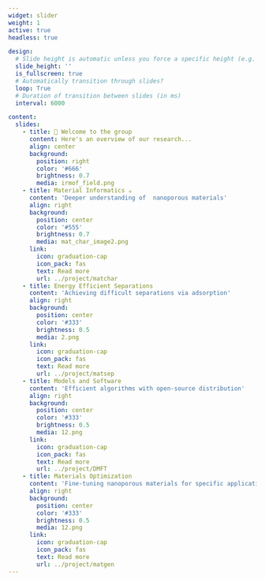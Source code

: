 ```yaml
---
widget: slider
weight: 1
active: true
headless: true

design:
  # Slide height is automatic unless you force a specific height (e.g. '400px')
  slide_height: ''
  is_fullscreen: true
  # Automatically transition through slides?
  loop: True
  # Duration of transition between slides (in ms)
  interval: 6000

content:
  slides:
    - title: 👋 Welcome to the group
      content: Here's an overview of our research...
      align: center
      background:
        position: right
        color: '#666'
        brightness: 0.7
        media: irmof_field.png
    - title: Material Informatics ☕️
      content: 'Deeper understanding of  nanoporous materials'
      align: right
      background:
        position: center
        color: '#555'
        brightness: 0.7
        media: mat_char_image2.png
      link:
        icon: graduation-cap
        icon_pack: fas  
        text: Read more
        url: ../project/matchar
    - title: Energy Efficient Separations
      content: 'Achieving difficult separations via adsorption'
      align: right
      background:
        position: center
        color: '#333'
        brightness: 0.5
        media: 2.png
      link:
        icon: graduation-cap
        icon_pack: fas
        text: Read more
        url: ../project/matsep
    - title: Models and Software
      content: 'Efficient algorithms with open-source distribution'
      align: right
      background:
        position: center
        color: '#333'
        brightness: 0.5
        media: 12.png
      link:
        icon: graduation-cap
        icon_pack: fas
        text: Read more
        url: ../project/DMFT
    - title: Materials Optimization
      content: 'Fine-tuning nanoporous materials for specific applications'
      align: right
      background:
        position: center
        color: '#333'
        brightness: 0.5
        media: 12.png
      link:
        icon: graduation-cap
        icon_pack: fas
        text: Read more
        url: ../project/matgen
---
```

